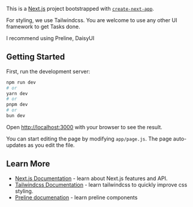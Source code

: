 This is a [Next.js](https://nextjs.org/) project bootstrapped with [`create-next-app`](https://github.com/vercel/next.js/tree/canary/packages/create-next-app).

For styling, we use Tailwindcss. You are welcome to use any other UI framework to get Tasks done. 

I recommend using Preline, DaisyUI 

## Getting Started

First, run the development server:

```bash
npm run dev
# or
yarn dev
# or
pnpm dev
# or
bun dev
```

Open [http://localhost:3000](http://localhost:3000) with your browser to see the result.

You can start editing the page by modifying `app/page.js`. The page auto-updates as you edit the file.


## Learn More

- [Next.js Documentation](https://nextjs.org/docs) - learn about Next.js features and API.
- [Tailwindcss Documentation](https://tailwindcss.com/docs/) - learn tailwindcss to quickly improve css styling.
- [Preline documenation](https://preline.co/docs/index.html) - learn preline components